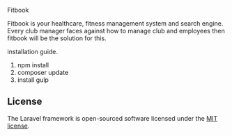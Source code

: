 Fitbook 

Fitbook is your healthcare, fitness management system and search engine. Every club manager faces against 
how to manage club and employees then fitbook will be the solution for this. 


installation guide. 

1. npm install 
2. composer update
3. install gulp




## License

The Laravel framework is open-sourced software licensed under the [MIT license](http://opensource.org/licenses/MIT).
